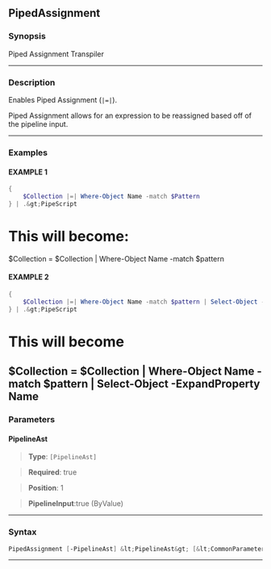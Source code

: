 
PipedAssignment
---------------
### Synopsis
Piped Assignment Transpiler

---
### Description

Enables Piped Assignment (```|=|```).

Piped Assignment allows for an expression to be reassigned based off of the pipeline input.

---
### Examples
#### EXAMPLE 1
```PowerShell
{
    $Collection |=| Where-Object Name -match $Pattern
} | .&gt;PipeScript
```
# This will become:

$Collection = $Collection | Where-Object Name -match $pattern
#### EXAMPLE 2
```PowerShell
{
    $Collection |=| Where-Object Name -match $pattern | Select-Object -ExpandProperty Name
} | .&gt;PipeScript
```
# This will become

$Collection = $Collection |
        Where-Object Name -match $pattern |
        Select-Object -ExpandProperty Name
---
### Parameters
#### **PipelineAst**

> **Type**: ```[PipelineAst]```

> **Required**: true

> **Position**: 1

> **PipelineInput**:true (ByValue)



---
### Syntax
```PowerShell
PipedAssignment [-PipelineAst] &lt;PipelineAst&gt; [&lt;CommonParameters&gt;]
```
---



